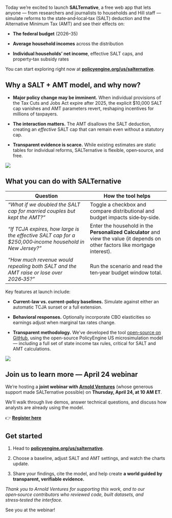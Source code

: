 Today we’re excited to launch **SALTernative**, a free web app that lets anyone — from researchers and journalists to households and Hill staff — simulate reforms to the state‑and‑local‑tax (SALT) deduction and the Alternative Minimum Tax (AMT) and see their effects on:

- **The federal budget** (2026–35)

- **Average household incomes** across the distribution

- **Individual households’ net income**, effective SALT caps, and property‑tax subsidy rates

You can start exploring right now at [**policyengine.org/us/salternative**](https://policyengine.org/us/salternative).

## Why a SALT + AMT model, and why now?

- **Major policy change may be imminent.** When individual provisions of the Tax Cuts and Jobs Act expire after 2025, the explicit $10,000 SALT cap vanishes and AMT parameters revert, reshaping incentives for millions of taxpayers.

- **The interaction matters.** The AMT disallows the SALT deduction, creating an _effective_ SALT cap that can remain even without a statutory cap.

- **Transparent evidence is scarce.** While existing estimates are static tables for individual reforms, SALTernative is flexible, open‑source, and free.

![](https://cdn-images-1.medium.com/max/2000/0*-ZtaSY2laGsW2qHh)

## What you can do with SALTernative

| Question                                                                                                | How the tool helps                                                                                                              |
| ------------------------------------------------------------------------------------------------------- | ------------------------------------------------------------------------------------------------------------------------------- |
| _“What if we doubled the SALT cap for married couples but kept the AMT?”_                               | Toggle a checkbox and compare distributional and budget impacts side‑by‑side.                                                   |
| _“If TCJA expires, how large is the effective SALT cap for a $250,000‑income household in New Jersey?”_ | Enter the household in the **Personalized Calculator** and view the value (it depends on other factors like mortgage interest). |
| _“How much revenue would repealing both SALT and the AMT raise or lose over 2026‑35?”_                  | Run the scenario and read the ten‑year budget window total.                                                                     |

Key features at launch include:

- **Current‑law vs. current‑policy baselines.** Simulate against either an automatic TCJA sunset or a full extension.

- **Behavioral responses.** Optionally incorporate CBO elasticities so earnings adjust when marginal tax rates change.

- **Transparent methodology.** We’ve developed the tool [open-source on GitHub](https://github.com/PolicyEngine/salt-amt-calculator/), using the open-source PolicyEngine US microsimulation model — including a full set of state income tax rules, critical for SALT and AMT calculations.

![](https://cdn-images-1.medium.com/max/3200/0*IcNDvUMfMqNelucT)

## Join us to learn more — April 24 webinar

We’re hosting a **joint webinar with [Arnold Ventures](http://arnoldventures.org)** (whose generous support made SALTernative possible) on **Thursday, April 24, at 10 AM ET**.

We’ll walk through live demos, answer technical questions, and discuss how analysts are already using the model.

👉 [**Register here**](https://arnoldventures.zoom.us/webinar/register/WN_qvtqn6DbRZeRzMaIWDwUDg#/registration)

## Get started

1. Head to [**policyengine.org/us/salternative**](https://policyengine.org/us/salternative).

1. Choose a baseline, adjust SALT and AMT settings, and watch the charts update.

1. Share your findings, cite the model, and help create **a world guided by transparent, verifiable evidence.**

_Thank you to Arnold Ventures for supporting this work, and to our open‑source contributors who reviewed code, built datasets, and stress‑tested the interface._

See you at the webinar!
